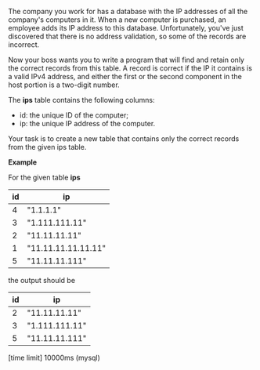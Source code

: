 The company you work for has a database with the IP addresses of all the company's computers in it. When a new computer is purchased, an employee adds its IP address to this database. Unfortunately, you've just discovered that there is no address validation, so some of the records are incorrect.

Now your boss wants you to write a program that will find and retain only the correct records from this table. A record is correct if the IP it contains is a valid IPv4 address, and either the first or the second component in the host portion is a two-digit number.

The __ips__ table contains the following columns:

* id: the unique ID of the computer;
* ip: the unique IP address of the computer.

Your task is to create a new table that contains only the correct records from the given ips table.

__Example__

For the given table __ips__

|id|	ip|
|---|---|
|4|	"1.1.1.1"|
|3|	"1.111.111.11"|
|2|	"11.11.11.11"|
|1|	"11.11.11.11.11.11"|
|5|	"11.11.11.111"|

the output should be

|id|	ip|
|---|---|
|2|	"11.11.11.11"|
|3|	"1.111.111.11"|
|5|	"11.11.11.111"|

[time limit] 10000ms (mysql)
